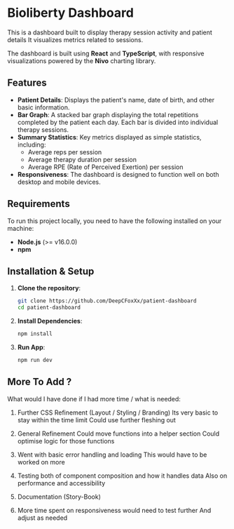 # Bioliberty Dashboard

This is a dashboard built to display therapy session activity and patient details
It visualizes metrics related to sessions.

The dashboard is built using **React** and **TypeScript**, with responsive visualizations powered by the **Nivo** charting library.

## Features

- **Patient Details**: Displays the patient's name, date of birth, and other basic information.
- **Bar Graph**: A stacked bar graph displaying the total repetitions completed by the patient each day. Each bar is divided into individual therapy sessions.
- **Summary Statistics**: Key metrics displayed as simple statistics, including:
  - Average reps per session
  - Average therapy duration per session
  - Average RPE (Rate of Perceived Exertion) per session
- **Responsiveness**: The dashboard is designed to function well on both desktop and mobile devices.

## Requirements

To run this project locally, you need to have the following installed on your machine:

- **Node.js** (>= v16.0.0)
- **npm**

## Installation & Setup

1. **Clone the repository**:

   ```bash
   git clone https://github.com/DeepCFoxXx/patient-dashboard
   cd patient-dashboard

2. **Install Dependencies**:

   ```bash
   npm install

3. **Run App**:

   ```bash
   npm run dev


## More To Add ?

What would I have done if I had more time / what is needed:

1. Further CSS Refinement (Layout / Styling / Branding)
   Its very basic to stay within the time limit
   Could use further fleshing out

2. General Refinement
   Could move functions into a helper section
   Could optimise logic for those functions

3. Went with basic error handling and loading
   This would have to be worked on more

4. Testing both of component composition and how it handles data
   Also on performance and accessibility

5. Documentation (Story-Book)

6. More time spent on responsiveness would need to test further
   And adjust as needed
